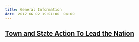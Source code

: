 ```yaml
---
title: General Information
date: 2017-06-02 19:51:00 -04:00
---
```


## [Town and State Action To Lead the Nation](http://blog.indivisibleacton.org/2017/05/31/town-and-state-action.html.html)